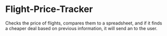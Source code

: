 # Flight-Price-Tracker
Checks the price of flights, compares them to a spreadsheet, and if it finds a cheaper deal based on previous information, it will send an to the user.
